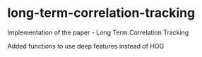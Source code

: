 # long-term-correlation-tracking
Implementation of the paper - Long Term Correlation Tracking

Added functions to use deep features instead of HOG
